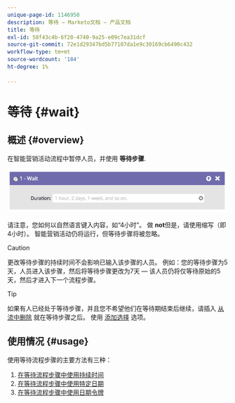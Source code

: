 ```yaml
---
unique-page-id: 1146950
description: 等待 — Marketo文档 — 产品文档
title: 等待
exl-id: 58f43c4b-6f20-4740-9a25-e09c7ea31dcf
source-git-commit: 72e1d29347bd5b77107da1e9c30169cb6490c432
workflow-type: tm+mt
source-wordcount: '184'
ht-degree: 1%

---
```


# 等待 {#wait}

## 概述 {#overview}

在智能营销活动流程中暂停人员，并使用 **等待步骤**.

![](assets/wait-overview.png)

请注意，您如何以自然语言键入内容，如“4小时”。 做 **not**&#x200B;但是，请使用缩写（即4小时）。 智能营销活动仍将运行，但等待步骤将被忽略。

>[!CAUTION]
>
>更改等待步骤的持续时间不会影响已输入该步骤的人员。 例如：您的等待步骤为5天，人员进入该步骤，然后将等待步骤更改为7天 — 该人员仍将仅等待原始的5天，然后才进入下一个流程步骤。

>[!TIP]
>
>如果有人已经处于等待步骤，并且您不希望他们在等待期结束后继续，请插入 [从流中删除](/help/marketo/product-docs/core-marketo-concepts/smart-campaigns/flow-actions/remove-from-flow.md) 就在等待步骤之后。 使用 [添加选择](/help/marketo/product-docs/core-marketo-concepts/smart-campaigns/flow-actions/use-add-choice-in-a-flow-step.md) 选项。

## 使用情况 {#usage}

使用等待流程步骤的主要方法有三种：

1. [在等待流程步骤中使用持续时间](/help/marketo/product-docs/core-marketo-concepts/smart-campaigns/flow-actions/wait/use-a-duration-in-a-wait-flow-step.md)
1. [在等待流程步骤中使用特定日期](/help/marketo/product-docs/core-marketo-concepts/smart-campaigns/flow-actions/wait/use-a-specific-date-in-a-wait-flow-step.md)
1. [在等待流程步骤中使用日期令牌](/help/marketo/product-docs/core-marketo-concepts/smart-campaigns/flow-actions/wait/use-a-date-token-in-a-wait-flow-step.md)
